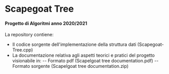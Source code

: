 # Scapegoat Tree
#### Progetto di Algoritmi anno 2020/2021
La repository contiene:
- Il codice sorgente dell'implementazione della struttura dati (Scapegoat-Tree.cpp)
- La documentazione relativa agli aspetti teorici e pratici del progetto visionabile in:
-- Formato pdf (Scapelgoat tree documentation.pdf)
-- Formato sorgente (Scapelgoat tree documentation.zip)

